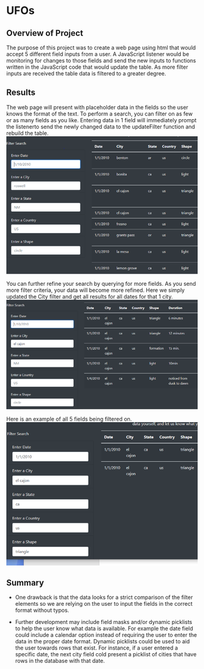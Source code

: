 # UFOs


## Overview of Project
The purpose of this project was to create a web page using html that would accept 5 different field inputs from a user.  A JavaScript listener
would be monitoring for changes to those fields and send the new inputs to functions written in the JavaScript code that would update the table. 
As more filter inputs are received the table data is filtered to a greater degree.


## Results
The web page will present with placeholder data in the fields so the user knows the format of the text.  To perform a search, you can filter on 
as few or as many fields as you like.  Entering data in 1 field will immediately prompt the listenerto send the newly changed data to the updateFilter 
function and rebuild the table.  
![Filter1 image](/static/images/Filter1.PNG)

You can further refine your search by querying for more fields.  As you send more filter criteria, your data will become more refined.  Here we simply updated
the City filter and get all results for all dates for that 1 city.
![Filter2 image](/static/images/Filter2.PNG)

Here is an example of all 5 fields being filtered on.
![Filter3 image](/static/images/Filter3.PNG)

## Summary
  * One drawback is that the data looks for a strict comparison of the filter elements so we are relying on the user to input the fields in the correct format without
  typos.
  
  * Further development may include field masks and/or dynamic picklists to help the user know what data is available.  For example the date field could include a calendar
   option instead of requiring the user to enter the data in the proper date format.  Dynamic picklists could be used to aid the user towards rows that exist.  For instance,
   if a user entered a specific date, the next city field cold present a picklist of cities that have rows in the database with that date.
